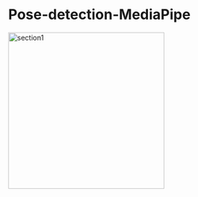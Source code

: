 # Pose-detection-MediaPipe

<img width="315" alt="section1" src="https://user-images.githubusercontent.com/68723267/172005786-f27c1f35-0e22-4fb3-8542-f2070568f88f.png">


